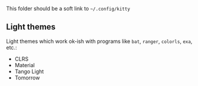 This folder should be a soft link to `~/.config/kitty`

## Light themes

Light themes which work ok-ish with programs like `bat`, `ranger`, `colorls`, `exa`, etc.:

- CLRS
- Material
- Tango Light
- Tomorrow

